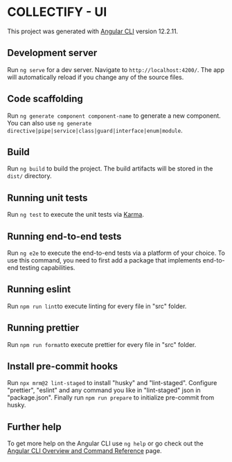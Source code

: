 # COLLECTIFY - UI

This project was generated with [Angular CLI](https://github.com/angular/angular-cli) version 12.2.11.

## Development server

Run `ng serve` for a dev server. Navigate to `http://localhost:4200/`. The app will automatically reload if you change any of the source files.

## Code scaffolding

Run `ng generate component component-name` to generate a new component. You can also use `ng generate directive|pipe|service|class|guard|interface|enum|module`.

## Build

Run `ng build` to build the project. The build artifacts will be stored in the `dist/` directory.

## Running unit tests

Run `ng test` to execute the unit tests via [Karma](https://karma-runner.github.io).

## Running end-to-end tests

Run `ng e2e` to execute the end-to-end tests via a platform of your choice. To use this command, you need to first add a package that implements end-to-end testing capabilities.

## Running eslint

Run `npm run lint`to execute linting for every file in "src" folder. 

## Running prettier

Run `npm run format`to execute prettier for every file in "src" folder.

## Install pre-commit hooks

Run `npx mrm@2 lint-staged` to install "husky" and "lint-staged". 
Configure "prettier", "eslint" and any command you like in "lint-staged" json in "package.json".
Finally run `npm run prepare` to initialize pre-commit from husky.

## Further help

To get more help on the Angular CLI use `ng help` or go check out the [Angular CLI Overview and Command Reference](https://angular.io/cli) page.
